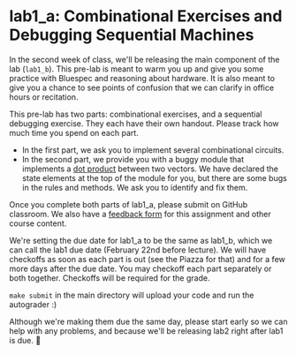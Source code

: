 # lab1_a: Combinational Exercises and Debugging Sequential Machines

In the second week of class, we'll be releasing the main component of the lab (`lab1_b`). This pre-lab is meant to warm you up and give you some practice with Bluespec and reasoning about hardware. It is also meant to give you a chance to see points of confusion that we can clarify in office hours or recitation.

This pre-lab has two parts: combinational exercises, and a sequential debugging exercise. They each have their own handout. Please track how much time you spend on each part.

- In the first part, we ask you to implement several combinational circuits.
- In the second part, we provide you with a buggy module that implements a [dot product](https://en.wikipedia.org/wiki/Dot_product) between two vectors. We have declared the state elements at the top of the module for you, but there are some bugs in the rules and methods. We ask you to identify and fix them.

Once you complete both parts of lab1_a, please submit on GitHub classroom. We also have a [feedback form](https://docs.google.com/forms/d/e/1FAIpQLSelQ8Cr7wA8MFbJJOR6in3M7ua5R6NkmK6CfceSSwuFoNpdEw/viewform?usp=sf_link) for this assignment and other course content.

We're setting the due date for lab1_a to be the same as lab1_b, which we can call the lab1 due date (February 22nd before lecture). We will have checkoffs as soon as each part is out (see the Piazza for that) and for a few more days after the due date. You may checkoff each part separately or both together. Checkoffs will be required for the grade.

`make submit` in the main directory will upload your code and run the autograder :)

Although we're making them due the same day, please start early so we can help with any problems, and because we'll be releasing lab2 right after lab1 is due. 🙂

